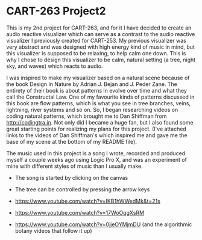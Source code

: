 # CART-263 Project2

This is my 2nd project for CART-263, and for it I have decided to create an audio reactive visualizer which can serve as a contrast to the audio reactive visualizer I previously created for CART-253. My previous visualizer was very abstract and was designed with high energy kind of music in mind, but this visualizer is supposed to be relaxing, to help calm one down. This is why I chose to design this visualizer to be calm, natural setting (a tree, night sky, and waves) which reacts to audio.

I was inspired to make my visualizer based on a natural scene because of the book Design In Nature by Adrian J. Bejan and J. Peder Zane. The entirety of their book is about patterns in evolve over time and what they call the Constructal Law. One of my favourite kinds of patterns discussed in this book are flow patterns, which is what you see in tree branches, veins, lightning, river systems and so on. So, I began researching videos on coding natural patterns, which brought me to Dan Shiffman from http://codingtra.in. Not only did I became a huge fan, but I also found some great starting points for realizing my plans for this project. (I've attached links to the videos of Dan Shiffman's which inspired me and gave me the base of my scene at the bottom of my README file).

The music used in this project is a song I wrote, recorded and produced myself a couple weeks ago using Logic Pro X, and was an experiment of mine with different styles of music than I usually make.

- The song is started by clicking on the canvas
- The tree can be controlled by pressing the arrow keys


- https://www.youtube.com/watch?v=IKB1hWWedMk&t=21s

-	https://www.youtube.com/watch?v=17WoOqgXsRM

-	https://www.youtube.com/watch?v=0jjeOYMjmDU (and the algorithmic botany videos that follow it up)
